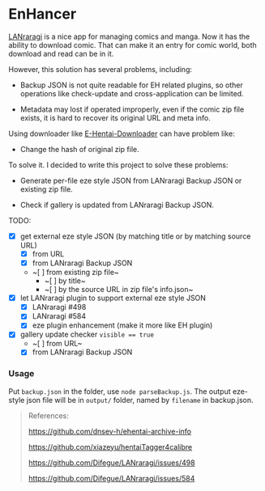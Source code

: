 # EnHancer

[LANraragi](https://github.com/Difegue/LANraragi) is a nice app for managing comics and manga. Now it has the ability to download comic. That can make it an entry for comic world, both download and read can be in it.



However, this solution has several problems, including:

- Backup JSON is not quite readable for EH related plugins, so other operations like check-update and cross-application can be limited. 

- Metadata may lost if operated improperly, even if the comic zip file exists, it is hard to recover its original URL and meta info.

Using downloader like [E-Hentai-Downloader](https://github.com/dnsev-h/E-Hentai-Downloader) can have problem like:

- Change the hash of original zip file.



To solve it. I decided to write this project to solve these problems:

- Generate per-file eze style JSON from LANraragi Backup JSON or existing zip file.

- Check if gallery is updated from LANraragi Backup JSON.

TODO:

- [x] get external eze style JSON (by matching title or by matching source URL)
  - [x] from URL
  - [x] from LANraragi Backup JSON
  - ~[ ] from existing zip file~
    - ~[ ] by title~
    - ~[ ] by the source URL in zip file's info.json~
- [x] let LANraragi plugin to support external eze style JSON
  - [x] LANraragi #498
  - [x] LANraragi #584
  - [x] eze plugin enhancement (make it more like EH plugin)
- [x] gallery update checker `visible == true`
  - ~[ ] from URL~
  - [x] from LANraragi Backup JSON

### Usage

Put `backup.json` in the folder, use `node parseBackup.js`. The output eze-style json file will be in `output/` folder, named by `filename` in backup.json.


> References:
>
> https://github.com/dnsev-h/ehentai-archive-info
>
> https://github.com/xiazeyu/hentaiTagger4calibre
>
> https://github.com/Difegue/LANraragi/issues/498
>
> https://github.com/Difegue/LANraragi/issues/584

